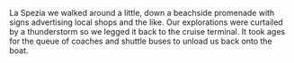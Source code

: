 La Spezia we walked around a little, down a beachside promenade with signs
advertising local shops and the like. Our explorations were curtailed by a
thunderstorm so we legged it back to the cruise terminal. It took ages for
the queue of coaches and shuttle buses to unload us back onto the boat.
